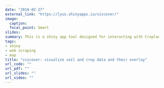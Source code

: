```yaml
---
date: "2018-02-27"
external_link: "https://lyux.shinyapps.io/viscover/"
image:
  caption:
  focal_point: Smart
slides: 
summary: This is a shiny app tool designed for interacting with Cropland Data Layer and NRCS Soil Survey Data.
tags:
- shiny
- web scraping
- map
title: "viscover: visualize soil and crop data and their overlay"
url_code: ""
url_pdf: ""
url_slides: ""
url_video: ""
---
```

